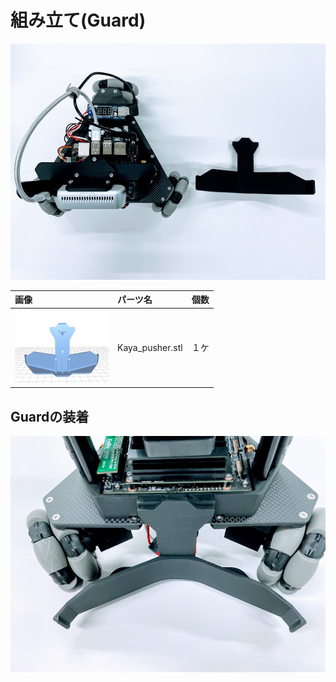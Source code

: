 # 組み立て(Guard)

![](./img/guard.jpg)

|画像|パーツ名|個数|
|:--|:--|:--|
![](./img/Kaya_pusher.jpg)|Kaya_pusher.stl|１ケ|

## Guardの装着

![](./img/guard001.jpg)

